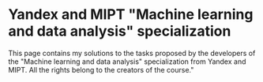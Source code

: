 # Yandex and MIPT "Machine learning and data analysis" specialization
This page contains my solutions to the tasks proposed by the developers of the "Machine learning and data analysis" specialization from Yandex and MIPT. All the rights belong to the creators of the course." 
